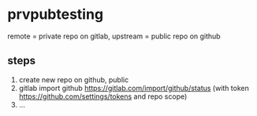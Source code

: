 # prvpubtesting
remote = private repo on gitlab, upstream = public repo on github

## steps
1. create new repo on github, public
1. gitlab import github https://gitlab.com/import/github/status (with token https://github.com/settings/tokens and repo scope)
1. ...
